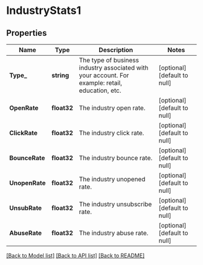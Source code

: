 # IndustryStats1

## Properties
Name | Type | Description | Notes
------------ | ------------- | ------------- | -------------
**Type_** | **string** | The type of business industry associated with your account. For example: retail, education, etc. | [optional] [default to null]
**OpenRate** | **float32** | The industry open rate. | [optional] [default to null]
**ClickRate** | **float32** | The industry click rate. | [optional] [default to null]
**BounceRate** | **float32** | The industry bounce rate. | [optional] [default to null]
**UnopenRate** | **float32** | The industry unopened rate. | [optional] [default to null]
**UnsubRate** | **float32** | The industry unsubscribe rate. | [optional] [default to null]
**AbuseRate** | **float32** | The industry abuse rate. | [optional] [default to null]

[[Back to Model list]](../README.md#documentation-for-models) [[Back to API list]](../README.md#documentation-for-api-endpoints) [[Back to README]](../README.md)


